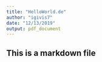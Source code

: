 ```yaml
---
title: "HelloWorld.de"
author: "igivis7"
date: "12/13/2019"
output: pdf_document
---
```


## This is a markdown file
